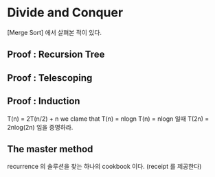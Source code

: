 # Divide and Conquer

[Merge Sort] 에서 살펴본 적이 있다.

## Proof : Recursion Tree

## Proof : Telescoping

## Proof : Induction

T(n) = 2T(n/2) + n
we clame that T(n) = nlogn
T(n) = nlogn 일때 T(2n) = 2nlog(2n) 임을 증명하라.

## The master method

recurrence 의 솔루션을 찾는 하나의 cookbook 이다. (receipt 를 제공한다)
